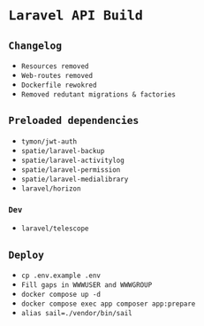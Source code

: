 # `Laravel API Build`

## `Changelog`
- `Resources removed`
- `Web-routes removed`
- `Dockerfile rewokred`
- `Removed redutant migrations & factories`

## `Preloaded dependencies`
- `tymon/jwt-auth`
- `spatie/laravel-backup`
- `spatie/laravel-activitylog`
- `spatie/laravel-permission`
- `spatie/laravel-medialibrary`
- `laravel/horizon`
### `Dev`
- `laravel/telescope`

## `Deploy`

- `cp .env.example .env`
- `Fill gaps in WWWUSER and WWWGROUP`
- `docker compose up -d`
- `docker compose exec app composer app:prepare`
- `alias sail=./vendor/bin/sail`
